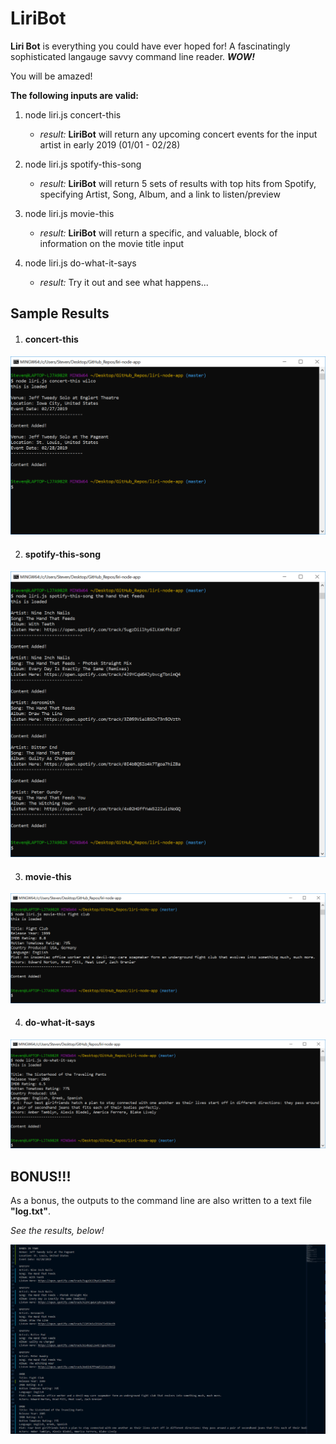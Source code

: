 # LiriBot

**Liri Bot** is everything you could have ever hoped for! A fascinatingly sophisticated langauge savvy command line reader. _**WOW!**_

You will be amazed!


**The following inputs are valid:**
1. node liri.js concert-this **<ARTIST NAME>**
    - *result:* **LiriBot** will return any upcoming concert events for the input artist in early 2019 (01/01 - 02/28)

2. node liri.js spotify-this-song **<ARTIST NAME>**
    - *result:* **LiriBot** will return 5 sets of results with top hits from Spotify, specifying Artist, Song, Album, and a link to listen/preview

3. node liri.js movie-this **<MOVIE TITLE>**
    - *result:* **LiriBot** will return a specific, and valuable, block of information on the movie title input

4. node liri.js do-what-it-says
    - *result:* Try it out and see what happens...


## Sample Results

1. #### concert-this
![concert-this](/images/concert-this.PNG)

2. #### spotify-this-song
![spotify-this-song](/images/spotify-this-song.PNG)

3. #### movie-this
![movie-this](/images/movie-this.PNG)

4. #### do-what-it-says
![do-what-it-says](/images/do-what-it-says.PNG)


## BONUS!!!

As a bonus, the outputs to the command line are also written to a text file **"log.txt"**.

*See the results, below!*

![logText](/images/logText.PNG)